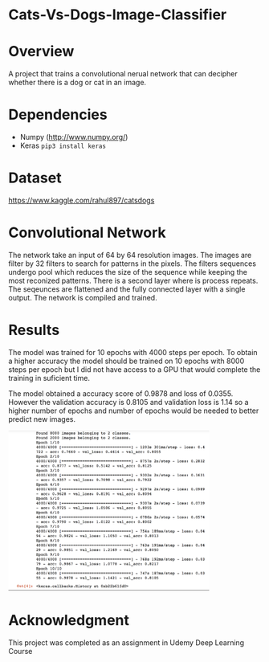 # Cats-Vs-Dogs-Image-Classifier

Overview
==========
A project that trains a convolutional nerual network that can decipher whether there is a dog or cat in an image.

Dependencies 
==========
* Numpy (http://www.numpy.org/)
* Keras ```pip3 install keras```

Dataset
=========
https://www.kaggle.com/rahul897/catsdogs

Convolutional Network
==========
The network take an input of 64 by 64 resolution images. The images are filter by 32 filters to search for patterns in the pixels. The filters sequences undergo pool which reduces the size of the sequence while keeping the most reconized patterns. There is a second layer where is process repeats. The seqeunces are flattened and the fully connected layer with a single output. The network is compiled and trained. 


Results
=========
The model was trained for 10 epochs with 4000 steps per epoch. To obtain a higher accuracy the model should be trained on 10 epochs with 8000 steps per epoch but I did not have access to a GPU that would complete the training in suficient time.

The model obtained a accuracy score of 0.9878 and loss of 0.0355. However the validation accuracy is 0.8105 and validation loss is 1.14 so a higher number of epochs and number of epochs would be needed to better predict new images. 


<img src ="cnn_images/cnn_train.png" width ="400">

Acknowledgment
===========
This project was completed as an assignment in Udemy Deep Learning Course

